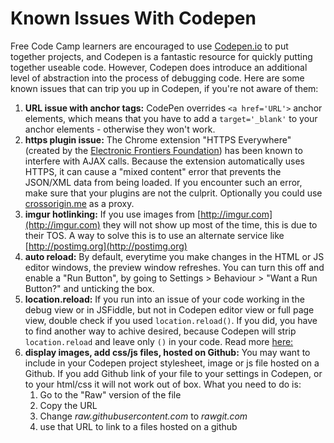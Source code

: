 # Known Issues With Codepen

Free Code Camp learners are encouraged to use [Codepen.io](http://www.codepen.io/) to put together projects, and Codepen is a fantastic resource for quickly putting together useable code. However, Codepen does introduce an additional level of abstraction into the process of debugging code. Here are some known issues that can trip you up in Codepen, if you're not aware of them:

1. **URL issue with anchor tags:** CodePen overrides `<a href='URL'>` anchor elements, which means that you have to add a `target='_blank'` to your anchor elements - otherwise they won't work.
2. **https plugin issue:** The Chrome extension "HTTPS Everywhere" (created by the [Electronic Frontiers Foundation](http://www.eff.org/)) has been known to interfere with AJAX calls. Because the extension automatically uses HTTPS, it can cause a "mixed content" error that prevents the JSON/XML data from being loaded. If you encounter such an error, make sure that your plugins are not the culprit. Optionally you could use [crossorigin.me](http://crossorigin.me) as a proxy.
3. **imgur hotlinking:** If you use images from [http://imgur.com](http://imgur.com) they will not show up most of the time, this is due to their TOS. A way to solve this is to use an alternate service like [http://postimg.org](http://postimg.org)
4. **auto reload:** By default, everytime you make changes in the HTML or JS editor windows, the preview window refreshes. You can turn this off and enable a "Run Button", by going to Settings > Behaviour > "Want a Run Button?" and unticking the box.
5. **location.reload:** If you run into an issue of your code working in the debug view or in JSFiddle, but not in Codepen editor view or full page view, double check if you used `location.reload()`. If you did, you have to find another way to achive desired, because Codepen will strip `location.reload` and leave only `()` in your code. Read more [here:](https://blog.codepen.io/documentation/editor/things-we-strip/)
6. **display images, add css/js files, hosted on Github:** You may want to include in your Codepen project stylesheet, image or js file hosted on a Github. If you add Github link of your file to your settings in Codepen, or to your html/css it will not work out of box. What you need to do is:
    1. Go to the "Raw" version of the file
    2. Copy the URL
    3. Change *raw.githubusercontent.com* to *rawgit.com*
    4. use that URL to link to a files hosted on a github
